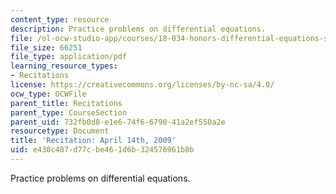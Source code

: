 ```yaml
---
content_type: resource
description: Practice problems on differential equations.
file: /ol-ocw-studio-app/courses/18-034-honors-differential-equations-spring-2009/e430c487d77cbe461d6b324576961b8b_MIT18_034s09_rec15_4_14.pdf
file_size: 66251
file_type: application/pdf
learning_resource_types:
- Recitations
license: https://creativecommons.org/licenses/by-nc-sa/4.0/
ocw_type: OCWFile
parent_title: Recitations
parent_type: CourseSection
parent_uid: 732fb0d8-e1e6-74f6-6790-41a2ef550a2e
resourcetype: Document
title: 'Recitation: April 14th, 2009'
uid: e430c487-d77c-be46-1d6b-324576961b8b
---
```

Practice problems on differential equations.